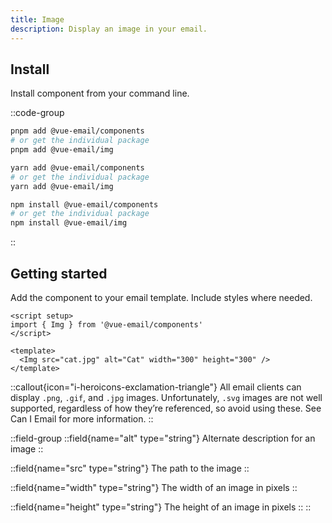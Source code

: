 ```yaml
---
title: Image
description: Display an image in your email.
---
```


## Install

Install component from your command line.

::code-group

```sh [pnpm]
pnpm add @vue-email/components
# or get the individual package
pnpm add @vue-email/img
```

```bash [yarn]
yarn add @vue-email/components
# or get the individual package
yarn add @vue-email/img
```

```bash [npm]
npm install @vue-email/components
# or get the individual package
npm install @vue-email/img
```
::

## Getting started

Add the component to your email template. Include styles where needed.

```vue
<script setup>
import { Img } from '@vue-email/components'
</script>

<template>
  <Img src="cat.jpg" alt="Cat" width="300" height="300" />
</template>
```

::callout{icon="i-heroicons-exclamation-triangle"}
All email clients can display `.png`, `.gif`, and `.jpg` images. Unfortunately, `.svg` images are not well supported, regardless of how they’re referenced, so avoid using these. See Can I Email for more information.
::

::field-group
  ::field{name="alt" type="string"}
  Alternate description for an image
  ::

  ::field{name="src" type="string"}
  The path to the image
  ::

  ::field{name="width" type="string"}
  The width of an image in pixels
  ::

  ::field{name="height" type="string"}
  The height of an image in pixels
  ::
::

